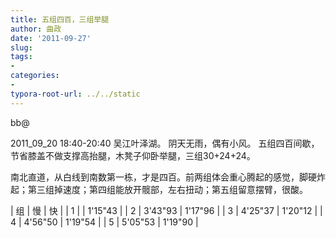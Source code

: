 ```yaml
---
title: 五组四百，三组举腿
author: 曲政
date: '2011-09-27'
slug: 
tags:
- 
categories:
- 
typora-root-url: ../../static
---
```


bb@ 

2011_09_20 18:40-20:40
吴江叶泽湖。
阴天无雨，偶有小风。
五组四百间歇，节省膝盖不做支撑高抬腿，木凳子仰卧举腿，三组30+24+24。

南北直道，从白线到南数第一栋，才是四百。前两组体会重心腾起的感觉，脚硬炸起；第三组掉速度；第四组能放开髋部，左右扭动；第五组留意摆臂，很酸。

| 组 | 慢      | 快      |
| 1  |         | 1'15"43 |
| 2  | 3'43"93 | 1'17"96 |
| 3  | 4'25"37 | 1'20"12 |
| 4  | 4'56"50 | 1'19"54 |
| 5  | 5'05"53 | 1'19"90 |